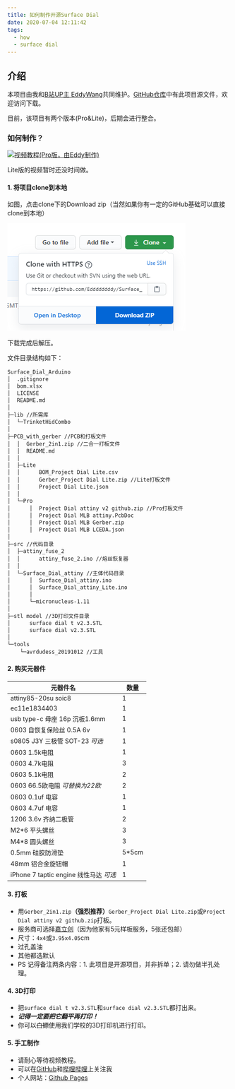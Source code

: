```yaml
---
title: 如何制作开源Surface Dial
date: 2020-07-04 12:11:42
tags: 
  - how
  - surface dial
---
```


## 介绍

本项目由我和[B站UP主 EddyWang](https://space.bilibili.com/8555835)共同维护。[GitHub仓库](https://github.com/Eddddddddy/Surface_Dial_Arduino)中有此项目源文件，欢迎访问下载。

目前，该项目有两个版本(Pro&Lite)，后期会进行整合。

### 如何制作？

 [![视频教程(Pro版，由Eddy制作)](https://leostudiooo.github.io/img/bili.png)](https://www.bilibili.com/video/BV17K411W78w)

Lite版的视频暂时还没时间做。

#### 1. 将项目clone到本地

如图，点击clone下的Download zip（当然如果你有一定的GitHub基础可以直接clone到本地）

<img src="/img/image-20200621184306016.png" alt="image-20200621184306016"  />

下载完成后解压。

文件目录结构如下：

```
Surface_Dial_Arduino
│  .gitignore
│  bom.xlsx
│  LICENSE
│  README.md
│
├─lib //所需库
│  └─TrinketHidCombo
│
├─PCB_with_gerber //PCB和打板文件
│  │  Gerber_2in1.zip //二合一打板文件
│  │  README.md
│  │
│  ├─Lite
│  │      BOM_Project Dial Lite.csv
│  │      Gerber_Project Dial Lite.zip //Lite打板文件
│  │      Project Dial Lite.json
│  │
│  └─Pro
│      │  Project Dial attiny v2 github.zip //Pro打板文件
│      │  Project Dial MLB attiny.PcbDoc
│      │  Project Dial MLB Gerber.zip
│      │  Project Dial MLB LCEDA.json
│
├─src //代码目录
│  ├─attiny_fuse_2
│  │      attiny_fuse_2.ino //熔丝恢复器
│  │
│  └─Surface_Dial_attiny //主体代码目录
│      │  Surface_Dial_attiny.ino
│      │  Surface_Dial_attiny_Lite.ino
│      │
│      └─micronucleus-1.11
│
├─stl model //3D打印文件目录
│      surface dial t v2.3.STL
│      surface dial v2.3.STL
│
└─tools
    └─avrdudess_20191012 //工具
```



#### 2. 购买元器件

| 元器件名                               | 数量  |
| -------------------------------------- | ----- |
| attiny85-20su soic8                    | 1     |
| ec11e1834403                           | 1     |
| usb type-c 母座 16p 沉板1.6mm          | 1     |
| 0603 自恢复保险丝 0.5A 6v              | 1     |
| s0805 J3Y 三极管 SOT-23 *可选*         | 1     |
| 0603 1.5k电阻                          | 1     |
| 0603 4.7k电阻                          | 3     |
| 0603 5.1k电阻                          | 2     |
| 0603 66.5欧电阻 *可替换为22欧*         | 2     |
| 0603 0.1uf 电容                        | 1     |
| 0603 4.7uf 电容                        | 1     |
| 1206 3.6v 齐纳二极管                   | 2     |
| M2*6 平头螺丝                          | 3     |
| M4*8 圆头螺丝                          | 3     |
| 0.5mm 硅胶防滑垫                       | 5*5cm |
| 48mm 铝合金旋钮帽                      | 1     |
| iPhone 7 taptic engine 线性马达 *可选* | 1     |

#### 3. 打板

- 用`Gerber_2in1.zip`**（强烈推荐）**`Gerber_Project Dial Lite.zip`或`Project Dial attiny v2 github.zip`打板。
- 服务商可选择[嘉立创](sz-jlc.com)（因为他家有5元样板服务，5张还包邮）
- 尺寸：`4x4`或`3.95x4.05`cm
- 过孔盖油
- 其他都选默认
- PS 记得备注两条内容：1. 此项目是开源项目，并非拆单；2. 请勿做半孔处理。

#### 4. 3D打印

- 把`surface dial t v2.3.STL`和`surface dial v2.3.STL`都打出来。
- ***记得一定要把它翻平再打印！***
- 你可以~~白嫖~~使用我们学校的3D打印机进行打印。

#### 5. 手工制作

- 请耐心等待视频教程。
- 可以在[GitHub](github.com/leostudiooo)和[哔哩哔哩](space.bilibili.com/244815810)上关注我
- 个人网站：[Github Pages](leostudiooo.github.io)

